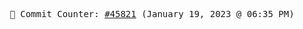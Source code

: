 <p align="center">
    <samp>
        📮 Commit Counter: <a href="https://github.com/Javascript-void0/Javascript-void0/commits/main">#45821</a> (January 19, 2023 @ 06:35 PM)
    </samp>
</p>